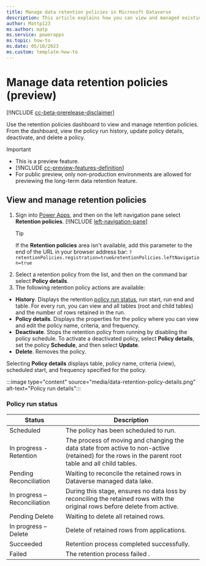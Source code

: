 ```yaml
---
title: Manage data retention policies in Microsoft Dataverse
description: This article explains how you can view and managed existing data retention policies in Microsoft Dataverse. 
author: Mattp123
ms.author: matp
ms.service: powerapps
ms.topic: how-to 
ms.date: 05/10/2023
ms.custom: template-how-to 
---
```

# Manage data retention policies (preview)

[!INCLUDE [cc-beta-prerelease-disclaimer](../../includes/cc-beta-prerelease-disclaimer.md)]

Use the retention policies dashboard to view and manage retention policies. From the dashboard, view the policy run history, update policy details, deactivate, and delete a policy.

> [!IMPORTANT]
> - This is a preview feature.
> - [!INCLUDE [cc-preview-features-definition](../../includes/cc-preview-features-definition.md)]
> - For public preview, only non-production environments are allowed for previewing the long-term data retention feature.

## View and manage retention policies

1. Sign into [Power Apps](https://make.powerapps.com/?utm_source=padocs&utm_medium=linkinadoc&utm_campaign=referralsfromdoc), and then on the left navigation pane select **Retention policies**. [!INCLUDE [left-navigation-pane](../../includes/left-navigation-pane.md)]
   > [!TIP]
   > If the **Retention policies** area isn't available, add this parameter to the end of the URL in your browser address bar: `?retentionPolicies.registration=true&retentionPolicies.leftNavigation=true`
1. Select a retention policy from the list, and then on the command bar select **Policy details**.
1. The following retention policy actions are available:
  - **History**. Displays the retention [policy run status](#policy-run-status), run start, run end and table. For every run, you can view  and all tables (root and child tables) and the number of rows retained in the run.
  - **Policy details**. Displays the properties for the policy where you can view and edit the policy name, criteria, and frequency.
  - **Deactivate**. Stops the retention policy from running by disabling the policy schedule. To activate a deactivated policy, select **Policy details**, set the policy **Schedule**, and then select **Update**.
  - **Delete**. Removes the policy.

Selecting **Policy details** displays table, policy name, criteria (view), scheduled start, and frequency specified for the policy.

:::image type="content" source="media/data-retention-policy-details.png" alt-text="Policy run details":::

### Policy run status

|Status  |Description  |
|---------|---------|
|Scheduled     |  The policy has been scheduled to run.       |
|In progress - Retention     | The process of moving and changing the data state from active to non-active (retained) for the rows in the parent root table and all child tables.        |
|Pending Reconciliation     |  Waiting to reconcile the retained rows in Dataverse managed data lake.      |
|In progress – Reconciliation     | During this stage, ensures no data loss by reconciling the retained rows with the original rows before delete from active.     |
|Pending Delete     |  Waiting to delete all retained rows.       |
|In progress – Delete     |  Delete of retained rows from applications.       |
|Succeeded     |  Retention process completed successfully.       |
|Failed     |  The retention process failed  .     |


<!-- Brief intro and link to dev article for Enterprise governance - GDPR Bulk Delete-->